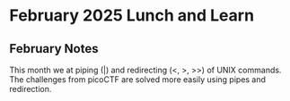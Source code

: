 # February 2025 Lunch and Learn

## February Notes

This month we at piping (|) and redirecting (<, >, >>) of UNIX commands.  The challenges from picoCTF are solved more easily using pipes and redirection.


